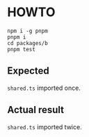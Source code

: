 # HOWTO

```
npm i -g pnpm
pnpm i
cd packages/b
pnpm test
```

## Expected

`shared.ts` imported once.

## Actual result

`shared.ts` imported twice.
